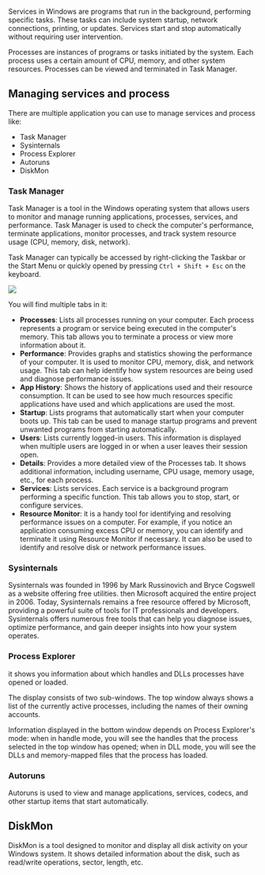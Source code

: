 Services in Windows are programs that run in the background, performing specific tasks. These tasks can include system startup, network connections, printing, or updates. Services start and stop automatically without requiring user intervention.

Processes are instances of programs or tasks initiated by the system. Each process uses a certain amount of CPU, memory, and other system resources. Processes can be viewed and terminated in Task Manager.


## Managing services and process
There are multiple application you can use to manage services and process like:
- Task Manager
- Sysinternals
- Process Explorer
- Autoruns
- DiskMon

### Task Manager
Task Manager is a tool in the Windows operating system that allows users to monitor and manage running applications, processes, services, and performance. Task Manager is used to check the computer's performance, terminate applications, monitor processes, and track system resource usage (CPU, memory, disk, network).

Task Manager can typically be accessed by right-clicking the Taskbar or the Start Menu or quickly opened by pressing `Ctrl + Shift + Esc` on the keyboard.

![](https://storage.hackviser.com/file/hackviser-prod/trainings/sections/images/e1be5281-62bc-43a6-afbe-08f19de70f1b/taskmgr-1cef05598.webp)

You will find multiple tabs in it:
- **Processes**: Lists all processes running on your computer. Each process represents a program or service being executed in the computer's memory. This tab allows you to terminate a process or view more information about it.
- **Performance**: Provides graphs and statistics showing the performance of your computer. It is used to monitor CPU, memory, disk, and network usage. This tab can help identify how system resources are being used and diagnose performance issues.
- **App History**: Shows the history of applications used and their resource consumption. It can be used to see how much resources specific applications have used and which applications are used the most.
- **Startup**: Lists programs that automatically start when your computer boots up. This tab can be used to manage startup programs and prevent unwanted programs from starting automatically.
- **Users**: Lists currently logged-in users. This information is displayed when multiple users are logged in or when a user leaves their session open.
- **Details**: Provides a more detailed view of the Processes tab. It shows additional information, including username, CPU usage, memory usage, etc., for each process.
- **Services**: Lists services. Each service is a background program performing a specific function. This tab allows you to stop, start, or configure services.
- **Resource Monitor**: it is a handy tool for identifying and resolving performance issues on a computer. For example, if you notice an application consuming excess CPU or memory, you can identify and terminate it using Resource Monitor if necessary. It can also be used to identify and resolve disk or network performance issues.

### Sysinternals
Sysinternals was founded in 1996 by Mark Russinovich and Bryce Cogswell as a website offering free utilities. then Microsoft acquired the entire project in 2006. Today, Sysinternals remains a free resource offered by Microsoft, providing a powerful suite of tools for IT professionals and developers.
Sysinternals offers numerous free tools that can help you diagnose issues, optimize performance, and gain deeper insights into how your system operates.

### Process Explorer
it shows you information about which handles and DLLs processes have opened or loaded.

The display consists of two sub-windows. The top window always shows a list of the currently active processes, including the names of their owning accounts.

Information displayed in the bottom window depends on Process Explorer's mode: when in handle mode, you will see the handles that the process selected in the top window has opened; when in DLL mode, you will see the DLLs and memory-mapped files that the process has loaded.

### Autoruns
Autoruns is used to view and manage applications, services, codecs, and other startup items that start automatically.

## DiskMon
DiskMon is a tool designed to monitor and display all disk activity on your Windows system. It shows detailed information about the disk, such as read/write operations, sector, length, etc.


